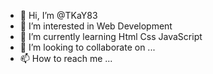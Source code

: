 - 👋 Hi, I’m @TKaY83
- 👀 I’m interested in Web Development
- 🌱 I’m currently learning Html Css JavaScript 
- 💞️ I’m looking to collaborate on ...
- 📫 How to reach me ...

<!---
TKaY83/TKaY83 is a ✨ special ✨ repository because its `README.md` (this file) appears on your GitHub profile.
You can click the Preview link to take a look at your changes.
--->
